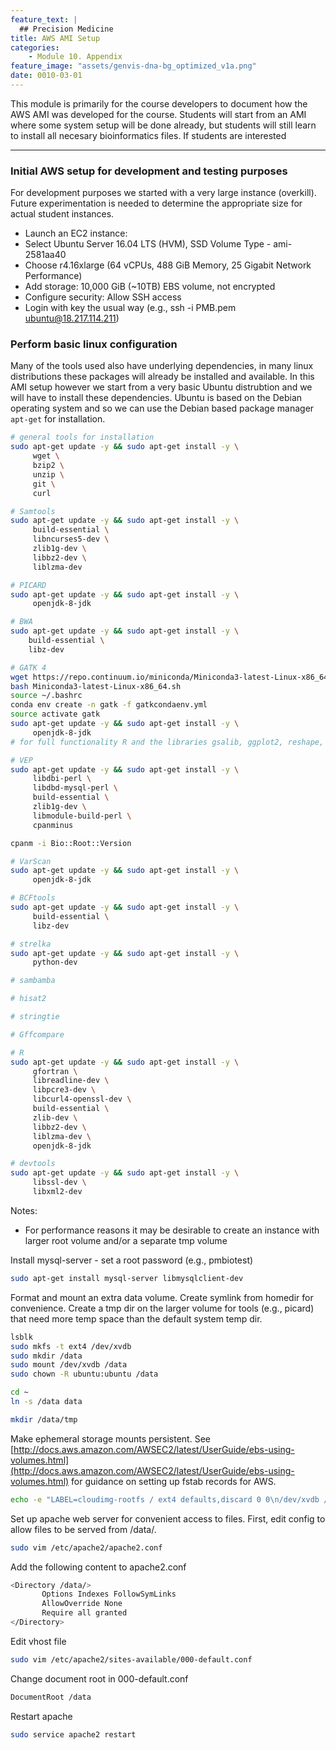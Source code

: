 ```yaml
---
feature_text: |
  ## Precision Medicine
title: AWS AMI Setup
categories:
    - Module 10. Appendix
feature_image: "assets/genvis-dna-bg_optimized_v1a.png"
date: 0010-03-01
---
```


This module is primarily for the course developers to document how the AWS AMI was developed for the course. Students will start from an AMI where some system setup will be done already, but students will still learn to install all necesary bioinformatics files. If students are interested

***

### Initial AWS setup for development and testing purposes

For development purposes we started with a very large instance (overkill). Future experimentation is needed to determine the appropriate size for actual student instances.

- Launch an EC2 instance:
- Select Ubuntu Server 16.04 LTS (HVM), SSD Volume Type - ami-2581aa40
- Choose r4.16xlarge (64 vCPUs, 488 GiB Memory, 25 Gigabit Network Performance)
- Add storage: 10,000 GiB (~10TB) EBS volume, not encrypted
- Configure security: Allow SSH access
- Login with key the usual way (e.g., ssh -i PMB.pem ubuntu@18.217.114.211)

### Perform basic linux configuration
Many of the tools used also have underlying dependencies, in many linux distributions these packages will already be installed and available. In this AMI setup however we start from a very basic Ubuntu distrubtion and we will have to install these dependencies. Ubuntu is based on the Debian operating system and so we can use the Debian based package manager `apt-get` for installation.

```bash
# general tools for installation
sudo apt-get update -y && sudo apt-get install -y \
     wget \
     bzip2 \
     unzip \
     git \
     curl
```

```bash
# Samtools
sudo apt-get update -y && sudo apt-get install -y \
     build-essential \
     libncurses5-dev \
     zlib1g-dev \
     libbz2-dev \
     liblzma-dev
```

```bash
# PICARD
sudo apt-get update -y && sudo apt-get install -y \
     openjdk-8-jdk
```

```bash
# BWA
sudo apt-get update -y && sudo apt-get install -y \
    build-essential \
    libz-dev
```

```bash
# GATK 4
wget https://repo.continuum.io/miniconda/Miniconda3-latest-Linux-x86_64.sh
bash Miniconda3-latest-Linux-x86_64.sh
source ~/.bashrc
conda env create -n gatk -f gatkcondaenv.yml
source activate gatk
sudo apt-get update -y && sudo apt-get install -y \
     openjdk-8-jdk
# for full functionality R and the libraries gsalib, ggplot2, reshape, gplots should be installed
```

```bash
# VEP
sudo apt-get update -y && sudo apt-get install -y \
     libdbi-perl \
     libdbd-mysql-perl \
     build-essential \
     zlib1g-dev \
     libmodule-build-perl \
     cpanminus

cpanm -i Bio::Root::Version
```

```bash
# VarScan
sudo apt-get update -y && sudo apt-get install -y \
     openjdk-8-jdk
```

```bash
# BCFtools
sudo apt-get update -y && sudo apt-get install -y \
     build-essential \
     libz-dev
```

```bash
# strelka
sudo apt-get update -y && sudo apt-get install -y \
     python-dev
```

```bash
# sambamba
```

```bash
# hisat2
```

```bash
# stringtie
```

```bash
# Gffcompare
```

```bash
# R
sudo apt-get update -y && sudo apt-get install -y \
     gfortran \
     libreadline-dev \
     libpcre3-dev \
     libcurl4-openssl-dev \
     build-essential \
     zlib-dev \
     libbz2-dev \
     liblzma-dev \
     openjdk-8-jdk

# devtools
sudo apt-get update -y && sudo apt-get install -y \
     libssl-dev \
     libxml2-dev
```

Notes:
- For performance reasons it may be desirable to create an instance with larger root volume and/or a separate tmp volume

Install mysql-server - set a root password (e.g., pmbiotest)

```bash
sudo apt-get install mysql-server libmysqlclient-dev
```

Format and mount an extra data volume. Create symlink from homedir for convenience. Create a tmp dir on the larger volume for tools (e.g., picard) that need more temp space than the default system temp dir.

```bash
lsblk
sudo mkfs -t ext4 /dev/xvdb
sudo mkdir /data
sudo mount /dev/xvdb /data
sudo chown -R ubuntu:ubuntu /data

cd ~
ln -s /data data

mkdir /data/tmp
```

Make ephemeral storage mounts persistent. See [http://docs.aws.amazon.com/AWSEC2/latest/UserGuide/ebs-using-volumes.html](http://docs.aws.amazon.com/AWSEC2/latest/UserGuide/ebs-using-volumes.html) for guidance on setting up fstab records for AWS.

```bash
echo -e "LABEL=cloudimg-rootfs / ext4 defaults,discard 0 0\n/dev/xvdb /data ext4 defaults,nofail 0 2" | sudo tee /etc/fstab
```

Set up apache web server for convenient access to files. First, edit config to allow files to be served from /data/.

```bash
sudo vim /etc/apache2/apache2.conf
```

Add the following content to apache2.conf
```bash
<Directory /data/>
       Options Indexes FollowSymLinks
       AllowOverride None
       Require all granted
</Directory>
```

Edit vhost file

```bash
sudo vim /etc/apache2/sites-available/000-default.conf
```

Change document root in 000-default.conf
```bash
DocumentRoot /data
```

Restart apache
```bash
sudo service apache2 restart
```
